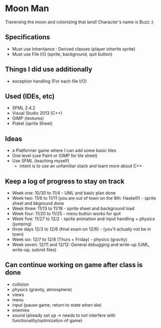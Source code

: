 # Moon Man
Traversing the moon and colonizing that land! Character's name is Buzz :)

## Specifications

- Must use Inheritance : Derived classes (player inherits sprite)
- Must use File I/O (sprite, background, quit button)

## Things I did use additionally
- exception handling (For each file I/O)

## Used (IDEs, etc)
- SFML 2.4.2
- Visual Studio 2013 (C++)
- GIMP (textures)
- Piskel (sprite Sheet)

## Ideas
- a Platformer game where I can add some basic tiles
- One level (use Paint or GIMP for tile sheet)
- Use SFML (teaching myself)
  - intent is to use an unfamiliar stack and learn more about C++

## Keep a log of progress to stay on track

- Week one:  10/30 to 11/4 - UML and basic plan done
- Week two:  11/6 to 11/11 (you are out of town on the 9th: Haskell!) - sprite sheet and bkground done
- Week three: 11/13 to 11/18 - sprite sheet and background load
- Week four: 11/20 to 11/25 - menu button works for quit
- Week five: 11/27 to 12/2 - sprite animation and input handling + physics (jumping)
- three days 12/3 to 12/6 (final exam on 12/6) - (you'll actually not be in town)
- Week six: 12/7 to 12/8 (Thurs + Friday) - physics (gravity)
- Week seven: 12/11 and 12/12: General debugging and write-up (UML, write-up, submit files)

## Can continue working on game after class is done
- collision
- physics (gravity, atmosphere)
- views
- menu
- input (pause game, return to state when die)
- enemies
- sound (already set up -> needs to not interfere with functionality/optimization of game)


